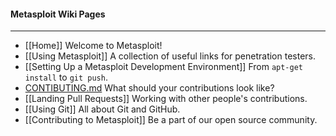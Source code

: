 #### Metasploit Wiki Pages
----
* [[Home]] Welcome to Metasploit!
* [[Using Metasploit]] A collection of useful links for penetration testers.
* [[Setting Up a Metasploit Development Environment]] From `apt-get install` to `git push`.
* [CONTIBUTING.md](https://github.com/rapid7/metasploit-framework/blob/master/CONTRIBUTING.md) What should your contributions look like?
* [[Landing Pull Requests]] Working with other people's contributions.
* [[Using Git]] All about Git and GitHub.
* [[Contributing to Metasploit]] Be a part of our open source community.
